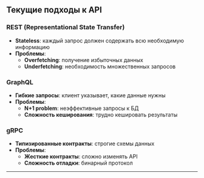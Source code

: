 ## Текущие подходы к API

### REST (Representational State Transfer)
- **Stateless**: каждый запрос должен содержать всю необходимую информацию
- **Проблемы**: 
  - **Overfetching**: получение избыточных данных
  - **Underfetching**: необходимость множественных запросов

### GraphQL
- **Гибкие запросы**: клиент указывает, какие данные нужны
- **Проблемы**:
  - **N+1 problem**: неэффективные запросы к БД
  - **Сложность кеширования**: трудно кешировать результаты

### gRPC
- **Типизированные контракты**: строгие схемы данных
- **Проблемы**:
  - **Жесткие контракты**: сложно изменять API
  - **Сложность отладки**: бинарный протокол

---